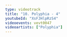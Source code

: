 ```yaml
---
type: videotrack
title: "10. Polyphia - 4"
youtubeId: "XsFJHlpRzS4"
videoevents: vevt0047
videoartists: ["Polyphia"]
---
```

